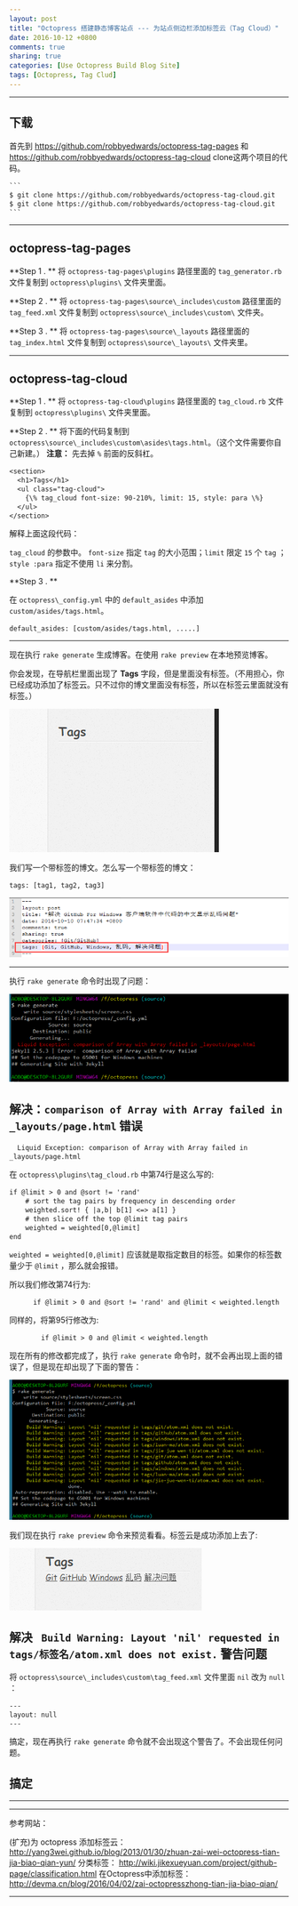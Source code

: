 ```yaml
---
layout: post
title: "Octopress 搭建静态博客站点 --- 为站点侧边栏添加标签云（Tag Cloud）"
date: 2016-10-12 +0800
comments: true
sharing: true
categories: [Use Octopress Build Blog Site]
tags: [Octopress, Tag Clud]
---
```



---

## 下载

首先到 https://github.com/robbyedwards/octopress-tag-pages 和 https://github.com/robbyedwards/octopress-tag-cloud clone这两个项目的代码。

	```
	$ git clone https://github.com/robbyedwards/octopress-tag-cloud.git
	$ git clone https://github.com/robbyedwards/octopress-tag-cloud.git
	```

---

## octopress-tag-pages

**Step 1 . ** 将 `octopress-tag-pages\plugins` 路径里面的 `tag_generator.rb` 文件复制到 `octopress\plugins\` 文件夹里面。

**Step 2 . ** 将 `octopress-tag-pages\source\_includes\custom` 路径里面的 `tag_feed.xml` 文件复制到 `octopress\source\_includes\custom\` 文件夹。

**Step 3 . ** 将 `octopress-tag-pages\source\_layouts` 路径里面的 `tag_index.html` 文件复制到 `octopress\source\_layouts\` 文件夹里。

---

## octopress-tag-cloud

**Step 1 . ** 将 `octopress-tag-cloud\plugins`  路径里面的 `tag_cloud.rb`  文件复制到 `octopress\plugins\`  文件夹里面。

**Step 2 . ** 将下面的代码复制到 `octopress\source\_includes\custom\asides\tags.html`。（这个文件需要你自己新建。）
**注意：** 先去掉 `%` 前面的反斜杠。

```
<section>
  <h1>Tags</h1>
  <ul class="tag-cloud">
    {\% tag_cloud font-size: 90-210%, limit: 15, style: para \%}
  </ul>
</section>
```

解释上面这段代码：

`tag_cloud` 的参数中。 `font-size` 指定 `tag` 的大小范围；`limit` 限定 `15` 个 `tag` ；`style :para` 指定不使用 `li` 来分割。

**Step 3 . **  

在 `octopress\_config.yml` 中的 `default_asides` 中添加 `custom/asides/tags.html`。
```
default_asides: [custom/asides/tags.html, .....]
```

---


现在执行 `rake generate` 生成博客。在使用 `rake preview` 在本地预览博客。

你会发现，在导航栏里面出现了 **Tags** 字段，但是里面没有标签。（不用担心，你已经成功添加了标签云。只不过你的博文里面没有标签，所以在标签云里面就没有标签。）

![Alt text](/images/2016-10-12-octopress-build-static-blog-site-add-tag-cloud-to-site-sidebar/1476209931221.png)


我们写一个带标签的博文。怎么写一个带标签的博文：

```
tags: [tag1, tag2, tag3]
```

![Alt text](/images/2016-10-12-octopress-build-static-blog-site-add-tag-cloud-to-site-sidebar/1476210344633.png)

---

执行 `rake generate` 命令时出现了问题：

![Alt text](/images/2016-10-12-octopress-build-static-blog-site-add-tag-cloud-to-site-sidebar/1476211427887.png)


## 解决：`comparison of Array with Array failed in _layouts/page.html` 错误

```
  Liquid Exception: comparison of Array with Array failed in _layouts/page.html
```

在 `octopress\plugins\tag_cloud.rb` 中第74行是这么写的:
```
if @limit > 0 and @sort != 'rand'
    # sort the tag pairs by frequency in descending order
    weighted.sort! { |a,b| b[1] <=> a[1] }
    # then slice off the top @limit tag pairs
    weighted = weighted[0,@limit]
end
```

`weighted = weighted[0,@limit]` 应该就是取指定数目的标签。如果你的标签数量少于 `@limit` ，那么就会报错。

所以我们修改第74行为:

```
      if @limit > 0 and @sort != 'rand' and @limit < weighted.length
```

同样的，将第95行修改为:

```
        if @limit > 0 and @limit < weighted.length
```

现在所有的修改都完成了，执行 `rake generate` 命令时，就不会再出现上面的错误了，但是现在却出现了下面的警告：

![Alt text](/images/2016-10-12-octopress-build-static-blog-site-add-tag-cloud-to-site-sidebar/1476211894282.png)

我们现在执行 `rake preview` 命令来预览看看。标签云是成功添加上去了:

![Alt text](/images/2016-10-12-octopress-build-static-blog-site-add-tag-cloud-to-site-sidebar/1476211997018.png)


## 解决 ` Build Warning: Layout 'nil' requested in tags/标签名/atom.xml does not exist.` 警告问题

将 `octopress\source\_includes\custom\tag_feed.xml` 文件里面 `nil` 改为 `null` ：

```
---
layout: null
---
```


搞定，现在再执行 `rake generate` 命令就不会出现这个警告了。不会出现任何问题。

## 搞定

---

---

参考网站：

(扩充)为 octopress 添加标签云：
http://yang3wei.github.io/blog/2013/01/30/zhuan-zai-wei-octopress-tian-jia-biao-qian-yun/
分类标签：
http://wiki.jikexueyuan.com/project/github-page/classification.html
在Octopress中添加标签：
http://devma.cn/blog/2016/04/02/zai-octopresszhong-tian-jia-biao-qian/

---


